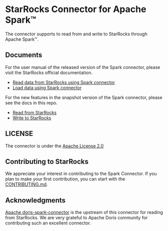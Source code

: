 # StarRocks Connector for Apache Spark™

The connector supports to read from and write to StarRocks through Apache Spark™.

## Documents

For the user manual of the released version of the Spark connector, please visit the StarRocks official documentation.
* [Read data from StarRocks using Spark connector](https://docs.starrocks.io/en-us/latest/loading/Spark-connector-starrocks)
* [Load data using Spark connector](https://docs.starrocks.io/en-us/latest/unloading/Spark_connector) 

For the new features in the snapshot version of the Spark connector, please see the docs in this repo.
* [Read from StarRocks](docs/connector-read.md)
* [Write to StarRocks](docs/connector-write.md)

## LICENSE

The connector is under the [Apache License 2.0](LICENSE.txt)

## Contributing to StarRocks

We appreciate your interest in contributing to the Spark Connector. If you plan to make your first contribution, you can start with the [CONTRIBUTING.md](CONTRIBUTING.md).

## Acknowledgments

[Apache doris-spark-connector](https://github.com/apache/incubator-doris-spark-connector) is the upstream of this connector for reading from StarRocks. We are very grateful to Apache Doris community for contributing such an excellent connector.

